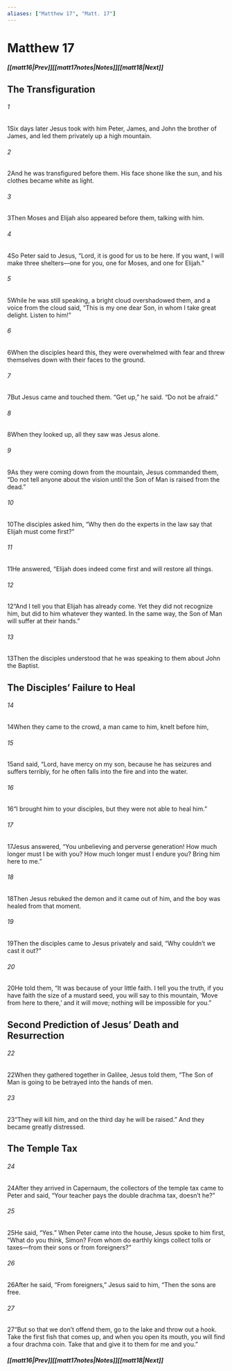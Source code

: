 ```yaml
---
aliases: ["Matthew 17", "Matt. 17"]
---
```

# Matthew 17
##### <span class=arrow-left></span>[[matt16|Prev]]<span class=navigation-separator></span>[[matt17notes|Notes]]<span class=navigation-separator></span>[[matt18|Next]]<span class=arrow-right></span>
## The Transfiguration
###### 1
<span class=verse-first>1</span>Six days later Jesus took with him Peter, James, and John the brother of James, and led them privately up a high mountain.
###### 2
<span class=verse-body>2</span>And he was transfigured before them. His face shone like the sun, and his clothes became white as light.
###### 3
<span class=verse-body>3</span>Then Moses and Elijah also appeared before them, talking with him.
###### 4
<span class=verse-body>4</span>So Peter said to Jesus, “Lord, it is good for us to be here. If you want, I will make three shelters—one for you, one for Moses, and one for Elijah.”
###### 5
<span class=verse-body>5</span>While he was still speaking, a bright cloud overshadowed them, and a voice from the cloud said, “This is my one dear Son, in whom I take great delight. Listen to him!”
###### 6
<span class=verse-body>6</span>When the disciples heard this, they were overwhelmed with fear and threw themselves down with their faces to the ground.
###### 7
<span class=verse-body>7</span>But Jesus came and touched them. “Get up,” he said. “Do not be afraid.”
###### 8
<span class=verse-body>8</span>When they looked up, all they saw was Jesus alone.
<div class=paragraph-break></div>

###### 9
<span class=verse-first>9</span>As they were coming down from the mountain, Jesus commanded them, “Do not tell anyone about the vision until the Son of Man is raised from the dead.”
###### 10
<span class=verse-body>10</span>The disciples asked him, “Why then do the experts in the law say that Elijah must come first?”
###### 11
<span class=verse-body>11</span>He answered, “Elijah does indeed come first and will restore all things.
###### 12
<span class=verse-body>12</span>“And I tell you that Elijah has already come. Yet they did not recognize him, but did to him whatever they wanted. In the same way, the Son of Man will suffer at their hands.”
###### 13
<span class=verse-body>13</span>Then the disciples understood that he was speaking to them about John the Baptist.
## The Disciples’ Failure to Heal
###### 14
<span class=verse-first>14</span>When they came to the crowd, a man came to him, knelt before him,
###### 15
<span class=verse-body>15</span>and said, “Lord, have mercy on my son, because he has seizures and suffers terribly, for he often falls into the fire and into the water.
###### 16
<span class=verse-body>16</span>“I brought him to your disciples, but they were not able to heal him.”
###### 17
<span class=verse-body>17</span>Jesus answered, “You unbelieving and perverse generation! How much longer must I be with you? How much longer must I endure you? Bring him here to me.”
###### 18
<span class=verse-body>18</span>Then Jesus rebuked the demon and it came out of him, and the boy was healed from that moment.
<div class=paragraph-break></div>

###### 19
<span class=verse-first>19</span>Then the disciples came to Jesus privately and said, “Why couldn’t we cast it out?”
###### 20
<span class=verse-body>20</span>He told them, “It was because of your little faith. I tell you the truth, if you have faith the size of a mustard seed, you will say to this mountain, ‘Move from here to there,’ and it will move; nothing will be impossible for you.”
## Second Prediction of Jesus’ Death and Resurrection
###### 22
<span class=verse-first>22</span>When they gathered together in Galilee, Jesus told them, “The Son of Man is going to be betrayed into the hands of men.
###### 23
<span class=verse-body>23</span>“They will kill him, and on the third day he will be raised.” And they became greatly distressed.
## The Temple Tax
###### 24
<span class=verse-first>24</span>After they arrived in Capernaum, the collectors of the temple tax came to Peter and said, “Your teacher pays the double drachma tax, doesn’t he?”
###### 25
<span class=verse-body>25</span>He said, “Yes.” When Peter came into the house, Jesus spoke to him first, “What do you think, Simon? From whom do earthly kings collect tolls or taxes—from their sons or from foreigners?”
###### 26
<span class=verse-body>26</span>After he said, “From foreigners,” Jesus said to him, “Then the sons are free.
###### 27
<span class=verse-body>27</span>“But so that we don’t offend them, go to the lake and throw out a hook. Take the first fish that comes up, and when you open its mouth, you will find a four drachma coin. Take that and give it to them for me and you.”
##### <span class=arrow-left></span>[[matt16|Prev]]<span class=navigation-separator></span>[[matt17notes|Notes]]<span class=navigation-separator></span>[[matt18|Next]]<span class=arrow-right></span>